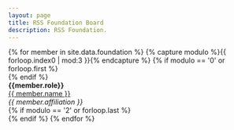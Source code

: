 ```yaml
---
layout: page
title: RSS Foundation Board
description: RSS Foundation.
---
```

<div>
{% for member in site.data.foundation %}
{% capture modulo %}{{ forloop.index0 | mod:3 }}{% endcapture %}
  {% if modulo == '0' or forloop.first %}
    <div class="row">
  {% endif %}
      <div class="col-4">
        <b>{{member.role}}</b> <br>
        <a href="{{member.url}}">{{ member.name }}</a> <br>
        <i>{{ member.affiliation }}</i>
      </div>
  {% if modulo == '2' or forloop.last %}
    </div>
  {% endif %}
{% endfor %}
</div>